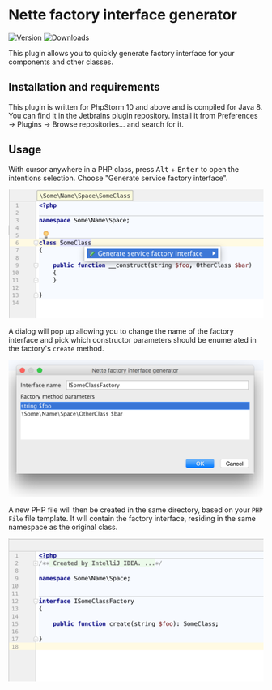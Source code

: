 # Nette factory interface generator

[![Version](http://phpstorm.espend.de/badge/9166/version)](https://plugins.jetbrains.com/plugin/9166)
[![Downloads](http://phpstorm.espend.de/badge/9166/downloads)](https://plugins.jetbrains.com/plugin/9166)

This plugin allows you to quickly generate factory interface for your components and other classes.

## Installation and requirements

This plugin is written for PhpStorm 10 and above and is compiled for Java 8. You can find it in the Jetbrains plugin repository. Install it from Preferences → Plugins → Browse repositories... and search for it.


## Usage

With cursor anywhere in a PHP class, press <kbd>Alt</kbd> + <kbd>Enter</kbd> to open the intentions selection. Choose "Generate service factory interface".

![Intention menu](doc/intentions.png)

A dialog will pop up allowing you to change the name of the factory interface and pick which constructor parameters should be enumerated in the factory's `create` method.

![Generate factory interface dialog](doc/generate_dialog.png)

A new PHP file will then be created in the same directory, based on your `PHP File` file template. It will contain the factory interface, residing in the same namespace as the original class.

![Generated factory interface](doc/factory_interface.png)
